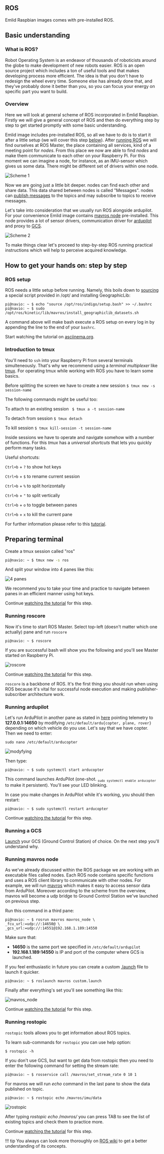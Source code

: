 ## ROS

Emlid Raspbian images comes with pre-installed ROS.

## Basic understanding

### What is ROS?

Robot Operating System is an endeavor of thousands of roboticists around the globe to make development of new robots easier. ROS is an open source project which includes a ton of useful tools and that makes developing process more efficient. The idea is that you don't have to redesign the wheel every time. Someone else has already done that, and they've probably done it better than you, so you can focus your energy on specific part you want to build.

### Overview

Here we will look at general scheme of ROS incorporated in Emlid Raspbian. Firstly we will give a general concept of ROS and then do everything step by step to get started promptly with some basic understanding.

Emlid image includes pre-installed ROS, so all we have to do is to start it after a little setup (we will cover this step [below](#ros-setup)). After [running ROS](#running-roscore) we will find ourselves at ROS Master, the place containing all services, kind of a meeting point for *nodes*.
From this place we now are able to find *nodes* and make them communicate to each other on your Raspberry Pi. For this moment we can imagine a node, for instance, as an IMU-sensor which gives us some data. There might be different set of drivers within one node.

![Scheme 1](img/ros/scheme1.png)


Now we are going just a little bit deeper. nodes can find each other and share data. This data shared between nodes is called "Messages". nodes can [publish messages](#running-rostopic) to the topics  and may subscribe to topics to receive messages.

Let's take into consideration that we usually run ROS alongside ardupilot. For your convenience Emlid image contains [mavros node](#running-mavros-node) pre-installed. This node provides a lot of sensor drivers, communication driver for [ardupilot](#running-ardupilot) and proxy to [GCS](#running-a-gcs).

![Scheme 2](img/ros/scheme2.png)

To make things clear let's proceed to step-by-step ROS running practical instructions which will help to perceive acquired knowledge.


## How to get your hands on: step by step
### ROS setup

ROS needs a little setup before running. Namely, this boils down to [sourcing](http://superuser.com/questions/176783/what-is-the-difference-between-executing-a-bash-script-and-sourcing-a-bash-scrip) a special script provided in /opt/ and installing GeographicLib:

```
pi@navio: ~ $ echo "source /opt/ros/indigo/setup.bash" >> ~/.bashrc
pi@navio: ~ $ sudo /opt/ros/kinetic/lib/mavros/install_geographiclib_datasets.sh
```
A command above will make bash execute a ROS setup on every log in by appending the line to the end of your ```bashrc```.

Start watching the tutorial on <a href="https://asciinema.org/a/1i915k6h2b0i9sf02mwom7qu8?t=0" target="_blank">asciinema.org</a>.

### Introduction to tmux
You'll need to ```ssh``` into your Raspberry Pi from several terminals simulteneously. That's why we recommend using a *terminal multiplexer* like [tmux](https://tmux.github.io/).
For operating tmux while working with ROS you have to learn some basics. 

Before splitting the screen we have to create a new session  ``` $ tmux new -s session-name ```

The following commands might be useful too:

To attach to an existing session   ```  $ tmux a -t session-name ```

To detach from session   ``` $ tmux detach ```

To kill session   ``` $ tmux kill-session -t session-name ```

Inside sessions we have to operate and navigate somehow with a number of functions. For this *tmux* has a *universal shortcuts* that lets you quickly perform many tasks.

Useful shortcuts:

``` Ctrl+b ``` + ``` ? ```  to show hot keys

``` Ctrl+b ``` + ``` $ ```  to rename current session

``` Ctrl+b ``` + ``` % ```  to split horizontally

``` Ctrl+b ``` + ``` " ```  to split vertically

``` Ctrl+b ``` + ``` o ```  to toggle between panes

``` Ctrl+b ``` + ``` x ```  to kill the current pane

For further information please refer to this [tutorial](https://danielmiessler.com/study/tmux/#basics).


## Preparing terminal
Create a tmux session called "ros"

```bash
pi@navio: ~ $ tmux new -s ros
```
And split your window into 4 panes like this:

![4 panes](img/ros/4panes.png)

We recommend you to take your time and practice to navigate between panes in an efficient manner using hot keys.

Continue <a href="https://asciinema.org/a/1i915k6h2b0i9sf02mwom7qu8?t=22" target="_blank">watching the tutorial</a> for this step.


### Running roscore

Now it's time to start ROS Master. Select top-left (doesn't matter which one actually) pane and run ```roscore```

```
pi@navio: ~ $ roscore
```
If you are successful bash will show you the following and you'll see Master started on Raspberry Pi.

![roscore](img/ros/roscore.png)

Continue <a href="https://asciinema.org/a/1i915k6h2b0i9sf02mwom7qu8?t=59" target="_blank">watching the tutorial</a> for this step.

```roscore``` is a backbone of ROS. It's the first thing you should run when using ROS because it's vital for successful node execution and making publisher-subscriber architecture work.

### Running ardupilot

Let's run ArduPilot in another pane as stated in [here](../ardupilot/installation-and-running/#launching-a-custom-ardupilot-binary) pointing telemetry to **127.0.0.1:14650**
by modifying ```/etc/default/ardu{copter, plane, rover}``` depending on which vehicle do you use. Let's say that we have copter. Then we need to enter:

```no-highlight
sudo nano /etc/default/arducopter
```

![modyfying](img/ros/ardupilot-default-ip-port.png)

Then type:

```
pi@navio: ~ $ sudo systemctl start arducopter
```

This command launches ArduPilot (one-shot. <sub>```sudo systemctl enable arducopter```</sub> to make it persistent). You'll see your LED blinking.

In case you make changes in ArduPilot while it's working, you should then restart:

```
pi@navio: ~ $ sudo systemctl restart arducopter
```

Continue <a href="https://asciinema.org/a/1i915k6h2b0i9sf02mwom7qu8?t=1:14" target="_blank">watching the tutorial</a> for this step.

### Running a GCS

[Launch](../ardupilot/installation-and-running/#connecting-to-the-gcs) your GCS (Ground Control Station) of choice. On the next step you'll understand why.

### Running mavros node

As we've already discussed within the ROS package we are working with an executable files called nodes. Each ROS node contains specific functions and uses a ROS client library to communicate with other nodes. For example, we will run [mavros](http://wiki.ros.org/mavros) which makes it easy to access sensor data from ArduPilot. Moreover according to the scheme from the overview, mavros will become a udp bridge to Ground Control Station we've launched on previous step.

Run this command in a third pane:

```
pi@navio: ~ $ rosrun mavros mavros_node \
_fcu_url:=udp://:14650@ \
_gcs_url:=udp://:14551@192.168.1.189:14550
```
Make sure that:
- **14650**  is the same port we specified in ```/etc/default/ardupilot```
- **192.168.1.189:14550** is IP and port of the computer where GCS is launched.

If you feel enthusiastic in future you can create a custom [.launch](http://wiki.ros.org/mavros#Usage) file to launch it quicker.

```
pi@navio: ~ $ roslaunch mavros custom.launch
```

Finally after everything's set you'll see something like this:

![mavros_node](img/ros/mavros_node.png)

Continue <a href="https://asciinema.org/a/1i915k6h2b0i9sf02mwom7qu8?t=2:52" target="_blank">watching the tutorial</a> for this step.

### Running rostopic

``rostopic`` tools allows you to get information about ROS topics.

To learn sub-commands for ``rostopic`` you can use help option:
```
$ rostopic -h
```
If you don't use GCS, but want to get data from rostopic then you need to enter the following command for setting the stream rate:
```
pi@navio: ~ $ rosservice call /mavros/set_stream_rate 0 10 1
```

For mavros we will run *echo* command in the last pane to show the data published on topic.

```
pi@navio: ~ $ rostopic echo /mavros/imu/data
```

![rostopic](img/ros/rostopic.png)


After typing *rostopic echo /mavros/* you can press TAB to see the list of existing topics and check them to practice more.

Continue <a href="https://asciinema.org/a/1i915k6h2b0i9sf02mwom7qu8?t=4:01" target="_blank">watching the tutorial</a> for this step.

!!! tip
    You always can look more thoroughly on [ROS wiki](http://wiki.ros.org/) to get a better understanding of its concepts.
